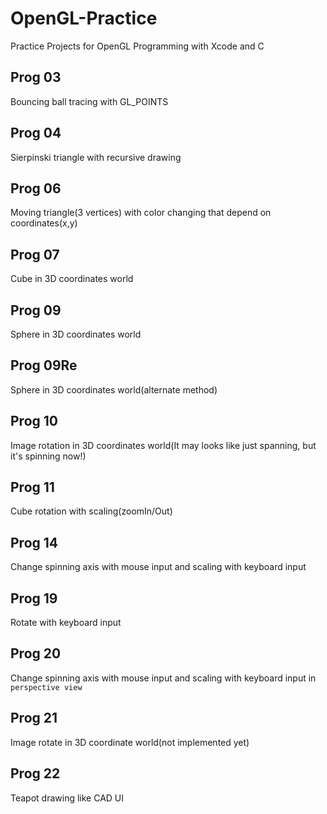 # OpenGL-Practice
Practice Projects for OpenGL Programming with Xcode and C

## Prog 03
Bouncing ball tracing with GL_POINTS

## Prog 04
Sierpinski triangle with recursive drawing

## Prog 06
Moving triangle(3 vertices) with color changing that depend on coordinates(x,y)

## Prog 07
Cube in 3D coordinates world

## Prog 09
Sphere in 3D coordinates world

## Prog 09Re
Sphere in 3D coordinates world(alternate method)

## Prog 10
Image rotation in 3D coordinates world(It may looks like just spanning, but it's spinning now!)

## Prog 11
Cube rotation with scaling(zoomIn/Out)

## Prog 14
Change spinning axis with mouse input and scaling with keyboard input

## Prog 19
Rotate with keyboard input

## Prog 20
Change spinning axis with mouse input and scaling with keyboard input in `perspective view`

## Prog 21
Image rotate in 3D coordinate world(not implemented yet)

## Prog 22
Teapot drawing like CAD UI
